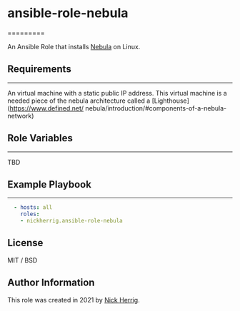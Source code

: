 # ansible-role-nebula
=========

An Ansible Role that installs [Nebula](https://www.defined.net/nebula/)
on Linux.

## Requirements
------------
An virtual machine with a static public IP address.
This virtual machine is a needed piece of the nebula 
architecture called a [Lighthouse](https://www.defined.net/
nebula/introduction/#components-of-a-nebula-network)


## Role Variables
--------------

TBD


## Example Playbook
----------------

```yaml
  - hosts: all 
    roles:
    - nickherrig.ansible-role-nebula
```

License
-------

MIT / BSD

Author Information
------------------

This role was created in 2021 by [Nick Herrig](nickherrig.com).
